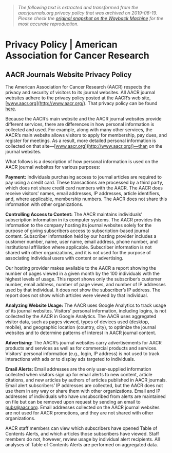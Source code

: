 > *The following text is extracted and transformed from the aacrjournals.org privacy policy that was archived on 2019-06-19. Please check the [original snapshot on the Wayback Machine](https://web.archive.org/web/20190619141041id_/http%3A//aacrjournals.org/privacy-policy) for the most accurate reproduction.*

# Privacy Policy | American Association for Cancer Research

## AACR Journals Website Privacy Policy

The American Association for Cancer Research (AACR) respects the privacy and security of visitors to its journal websites. All AACR journal websites adhere to the privacy policy posted at the AACR’s web site, [www.aacr.org](http://www.aacr.org/). That privacy policy can be found [here](http://www.aacr.org/AboutUs/Pages/privacy-policy.aspx).

Because the AACR’s main website and the AACR journal websites provide different services, there are differences in how personal information is collected and used. For example, along with many other services, the AACR’s main website allows visitors to apply for membership, pay dues, and register for meetings. As a result, more detailed personal information is collected on that site—[www.aacr.org](http://www.aacr.org/)—than on the journal websites.

What follows is a description of how personal information is used on the AACR journal websites for various purposes:

**Payment:** Individuals purchasing access to journal articles are required to pay using a credit card. These transactions are processed by a third party, which does not share credit card numbers with the AACR. The AACR does receive visitors’ names, email addresses, IP addresses, article identifiers, and, where applicable, membership numbers. The AACR does not share this information with other organizations.

**Controlling Access to Content:** The AACR maintains individuals’ subscription information in its computer systems. The AACR provides this information to the company hosting its journal websites solely for the purpose of giving subscribers access to subscription-based journal content. Subscriber information held by our hosting provider includes a customer number, name, user name, email address, phone number, and institutional affiliation where applicable. Subscriber information is not shared with other organizations, and it is not used for the purpose of associating individual users with content or advertising.

Our hosting provider makes available to the AACR a report showing the number of pages viewed in a given month by the 100 individuals with the highest levels of usage. This report shows only the subscriber’s customer number, email address, number of page views, and number of IP addresses used by that individual. It does not show the subscriber’s IP address. The report does not show which articles were viewed by that individual.

**Analyzing Website Usage:** The AACR uses Google Analytics to track usage of its journal websites. Visitors’ personal information, including logins, is not collected by the AACR in Google Analytics. The AACR uses aggregated visitor data, such as pages viewed, types of devices used (desktop, mobile), and geographic location (country, city), to optimize the journal websites and to determine patterns of interest in AACR journal content.

**Advertising:** The AACR’s journal websites carry advertisements for AACR products and services as well as for commercial products and services. Visitors’ personal information (e.g., login, IP address) is not used to track interactions with ads or to display ads targeted to individuals.

**Email Alerts:** Email addresses are the only user-supplied information collected when visitors sign up for email alerts to new content, article citations, and new articles by authors of articles published in AACR journals. Email alert subscribers’ IP addresses are collected, but the AACR does not use them in any way or share them with other organizations. Email and IP addresses of individuals who have unsubscribed from alerts are maintained on file but can be removed upon request by sending an email to [pubs@aacr.org](mailto:pubs@aacr.org). Email addresses collected on the AACR journal websites are not used for AACR promotions, and they are not shared with other organizations.

AACR staff members can view which subscribers have opened Table of Contents Alerts, and which articles those subscribers have viewed. Staff members do not, however, review usage by individual alert recipients. All analyses of Table of Contents Alerts are performed on aggregated data.
